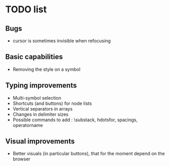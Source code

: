 # TODO list

## Bugs
- cursor is sometimes invisible when refocusing

## Basic capabilities
- Removing the style on a symbol

## Typing improvements
- Multi-symbol selection
- Shortcuts (and buttons) for node lists
- Vertical separators in arrays
- Changes in delimiter sizes
- Possible commands to add : \substack, hdotsfor, spacings, operatorname

## Visual improvements
- Better visuals (in particular buttons), that for the moment depend on the browser